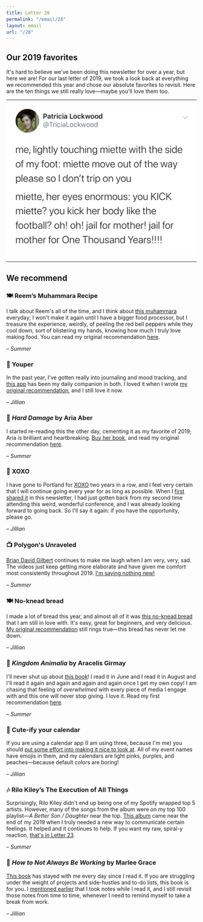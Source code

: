 ```yaml
---
title: Letter 28
permalink: "/email/28"
layout: email
url: "/28"
---
```


## Our 2019 favorites

It's hard to believe we've been doing this newsletter for over a year, but here we are! For our last letter of 2019, we took a look back at everything we recommended this year and chose our absolute favorites to revisit. Here are the ten things we still really love—maybe you'll love them too.

<hr>

<a href="https://twitter.com/tricialockwood/status/1108102037072433153?s=12">
  <img src="/assets/images/tweets/28.jpg" class="tweet">
</a>

<hr>

## We recommend

### 🍽 Reem’s Muhammara Recipe

I talk about Reem's all of the time, and I think about [this muhammara](https://www.aramcoworld.com/Articles/July-2019/Flavors-Reem-s-Muhammara) everyday; I won't make it again until I have a bigger food processor, but I treasure the experience, weirdly, of peeling the red bell peppers while they cool down, sort of blistering my hands, knowing how much I truly love making food. You can read my original recommendation [here](https://letterstosummer.com/18).

– *Summer*

### 📱 Youper

In the past year, I've gotten really into journaling and mood tracking, and [this app](https://www.youper.ai/) has been my daily companion in both. I loved it when I wrote [my original recommendation](https://letterstosummer.com/13), and I still love it now.

– *Jillian*

### 📖 *Hard Damage* by Aria Aber

I started re-reading this the other day, cementing it as my favorite of 2019; Aria is brilliant and heartbreaking. [Buy her book](https://www.nebraskapress.unl.edu/university-of-nebraska-press/9781496215703/), and read my original recommendation [here](https://letterstosummer.com/20).

– *Summer*

### 🎉 XOXO

I have gone to Portland for [XOXO](https://xoxofest.com/) two years in a row, and I feel very certain that I will continue going every year for as long as possible. When I [first shared it](https://letterstosummer.com/22) in this newsletter, I had just gotten back from my second time attending this weird, wonderful conference, and I was already looking forward to going back. So I'll say it again: if you have the opportunity, please go.

– *Jillian*

### 📺 Polygon's Unraveled

[Brian David Gilbert](https://www.youtube.com/playlist?list=PLaDrN74SfdT7Ueqtwn_bXo1MuSWT0ji2w) continues to make me laugh when I am very, very, sad. The videos just keep getting more elaborate and have given me comfort most consistently throughout 2019. [I'm saying nothing new!](https://letterstosummer.com/11)

– *Summer*

### 🍽️ No-knead bread

I made a lot of bread this year, and almost all of it was [this no-knead bread](https://www.thekitchn.com/how-to-make-noknead-bread-home-109343) that I am still in love with. It's easy, great for beginners, and very delicious. [My original recommendation](https://letterstosummer.com/8) still rings true—this bread has never let me down.

– *Jillian*

### 📖 *Kingdom Animalia* by Aracelis Girmay

I'll never shut up about [this book](https://www.indiebound.org/book/9780140559965?aff=PublishersWeekly)! I read it in June and I read it in August and I'll read it again and again and again and again once I get my own copy! I am chasing that feeling of *overwhelmed* with every piece of media I engage with and this one will never stop giving. I love it. Read my first recommendation [here](https://letterstosummer.com/22).

– *Summer*

### 📱 Cute-ify your calendar

If you are using a calendar app (I am using three, because I'm me) you should [put some effort into making it nice to look at](https://letterstosummer.com/14). All of my event names have emojis in them, and my calendars are light pinks, purples, and peaches—because default colors are boring!

– *Jillian*

### 🎶 Rilo Kiley’s The Execution of All Things

Surprisingly, Rilo Kiley didn't end up being one of my Spotify wrapped top 5 artists. However, many of the songs from the album were on my top 100 playlist—*A Better Son / Daughter* near the top. [This album](https://open.spotify.com/album/23EqcK0ZR1ravQaEsGpQyH) came near the end of my 2019 when I truly needed a new way to communicate certain feelings. It helped and it continues to help. If you want my raw, spiral-y reaction, [that's in Letter 23](https://letterstosummer.com/23).

– *Summer*

### 📖 *How to Not Always Be Working* by Marlee Grace

[This book](https://www.amazon.com/How-Not-Always-Working-Creativity/dp/0062803670/ref=tmm_pap_swatch_0?_encoding=UTF8&qid=1554865512&sr=8-1https://www.amazon.com/How-Not-Always-Working-Creativity/dp/0062803670/ref=tmm_pap_swatch_0?_encoding=UTF8&qid=1554865512&sr=8-1) has stayed with me every day since I read it. If you are struggling under the weight of projects and side-hustles and to-do lists, this book is for you. I [mentioned earlier](https://letterstosummer.com/24) that I took notes while I read it, and I still revisit those notes from time to time, whenever I need to remind myself to take a break from work.

– *Jillian*
